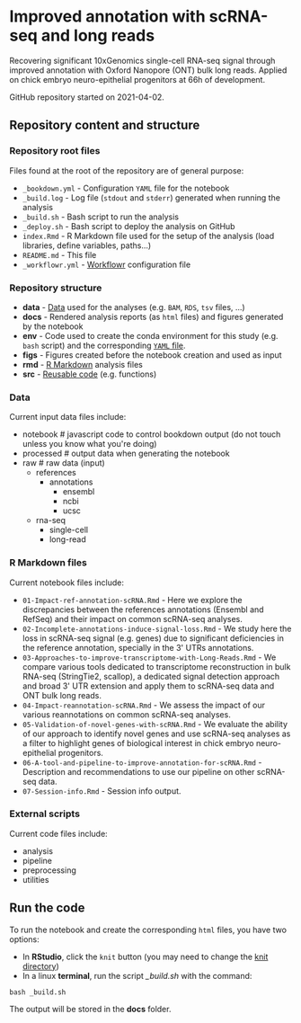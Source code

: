 # Improved annotation with scRNA-seq and long reads

Recovering significant 10xGenomics single-cell RNA-seq signal through improved annotation with Oxford Nanopore (ONT) bulk long reads.
Applied on chick embryo neuro-epithelial progenitors at 66h of development.

GitHub repository started on 2021-04-02.


## Repository content and structure

### Repository root files

Files found at the root of the repository are of general purpose:

* `_bookdown.yml` - Configuration `YAML` file for the notebook
* `_build.log` - Log file (`stdout` and `stderr`) generated when running the analysis
* `_build.sh` - Bash script to run the analysis
* `_deploy.sh` - Bash script to deploy the analysis on GitHub
* `index.Rmd` - R Markdown file used for the setup of the analysis (load libraries, define variables, paths...)
* `README.md` - This file
* `_workflowr.yml` - [Workflowr](https://jdblischak.github.io/workflowr/index.html) configuration file

### Repository structure

* **data** - [Data](#data) used for the analyses (e.g. `BAM`, `RDS`, `tsv` files, ...)
* **docs** - Rendered analysis reports (as `html` files) and figures generated by the notebook
* **env** - Code used to create the conda environment for this study (e.g. `bash` script) and the corresponding [`YAML` file](https://medium.com/@balance1150/how-to-build-a-conda-environment-through-a-yaml-file-db185acf5d22).
* **figs** - Figures created before the notebook creation and used as input
* **rmd** - [R Markdown](#r-markdown-files) analysis files
* **src** - [Reusable code](#external-scripts) (e.g. functions)

### Data

Current input data files include:

* notebook				# javascript code to control bookdown output (do not touch unless you know what you're doing)
* processed				# output data when generating the notebook
* raw						# raw data (input)
  * references
    * annotations
	  * ensembl
	  * ncbi
	  * ucsc
  * rna-seq
    * single-cell
    * long-read

### R Markdown files

Current notebook files include:

* `01-Impact-ref-annotation-scRNA.Rmd` - Here we explore the discrepancies between the references annotations (Ensembl and RefSeq) and their impact on common scRNA-seq analyses.
* `02-Incomplete-annotations-induce-signal-loss.Rmd` - We study here the loss in scRNA-seq signal (e.g. genes) due to significant deficiencies in the reference annotation, specially in the 3' UTRs annotations.
* `03-Approaches-to-improve-transcriptome-with-Long-Reads.Rmd` - We compare various tools dedicated to transcriptome reconstruction in bulk RNA-seq (StringTie2, scallop), a dedicated signal detection approach and broad 3' UTR extension and apply them to scRNA-seq data and ONT bulk long reads.
* `04-Impact-reannotation-scRNA.Rmd` - We assess the impact of our various reannotations on common scRNA-seq analyses.
* `05-Validation-of-novel-genes-with-scRNA.Rmd` - We evaluate the ability of our approach to identify novel genes and use scRNA-seq analyses as a filter to highlight genes of biological interest in chick embryo neuro-epithelial progenitors.
* `06-A-tool-and-pipeline-to-improve-annotation-for-scRNA.Rmd` - Description and recommendations to use our pipeline on other scRNA-seq data.
* `07-Session-info.Rmd` - Session info output.

### External scripts

Current code files include:

* analysis
* pipeline
* preprocessing
* utilities



## Run the code

To run the notebook and create the corresponding `html` files, you have two options:

* In **RStudio**, click the `knit` button (you may need to change the [knit directory](https://bookdown.org/yihui/rmarkdown-cookbook/working-directory.html))
* In a linux **terminal**, run the script *_build.sh* with the command:

```{bash}
bash _build.sh
```

The output will be stored in the **docs** folder.
